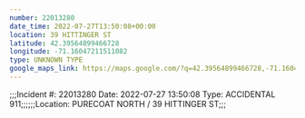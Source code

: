 ```yaml
---
number: 22013280
date_time: 2022-07-27T13:50:08+00:00
location: 39 HITTINGER ST
latitude: 42.39564899466728
longitude: -71.16047211511082
type: UNKNOWN TYPE
google_maps_link: https://maps.google.com/?q=42.39564899466728,-71.16047211511082
---
```


;;;Incident #: 22013280  Date: 2022-07-27 13:50:08   Type: ACCIDENTAL 911;;;;;;Location: PURECOAT NORTH / 39 HITTINGER ST;;;
